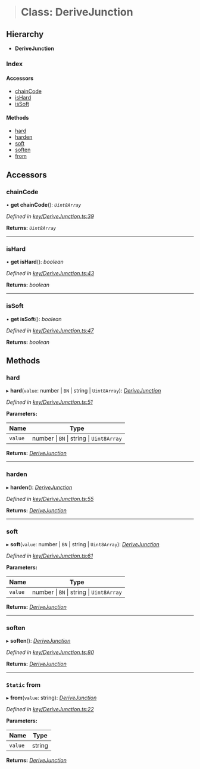 > # Class: DeriveJunction

## Hierarchy

* **DeriveJunction**

### Index

#### Accessors

* [chainCode](_key_derivejunction_.derivejunction.md#chaincode)
* [isHard](_key_derivejunction_.derivejunction.md#ishard)
* [isSoft](_key_derivejunction_.derivejunction.md#issoft)

#### Methods

* [hard](_key_derivejunction_.derivejunction.md#hard)
* [harden](_key_derivejunction_.derivejunction.md#harden)
* [soft](_key_derivejunction_.derivejunction.md#soft)
* [soften](_key_derivejunction_.derivejunction.md#soften)
* [from](_key_derivejunction_.derivejunction.md#static-from)

## Accessors

###  chainCode

• **get chainCode**(): *`Uint8Array`*

*Defined in [key/DeriveJunction.ts:39](https://github.com/polkadot-js/common/blob/e5ab357/packages/util-crypto/src/key/DeriveJunction.ts#L39)*

**Returns:** *`Uint8Array`*

___

###  isHard

• **get isHard**(): *boolean*

*Defined in [key/DeriveJunction.ts:43](https://github.com/polkadot-js/common/blob/e5ab357/packages/util-crypto/src/key/DeriveJunction.ts#L43)*

**Returns:** *boolean*

___

###  isSoft

• **get isSoft**(): *boolean*

*Defined in [key/DeriveJunction.ts:47](https://github.com/polkadot-js/common/blob/e5ab357/packages/util-crypto/src/key/DeriveJunction.ts#L47)*

**Returns:** *boolean*

## Methods

###  hard

▸ **hard**(`value`: number | `BN` | string | `Uint8Array`): *[DeriveJunction](_key_derivejunction_.derivejunction.md)*

*Defined in [key/DeriveJunction.ts:51](https://github.com/polkadot-js/common/blob/e5ab357/packages/util-crypto/src/key/DeriveJunction.ts#L51)*

**Parameters:**

Name | Type |
------ | ------ |
`value` | number \| `BN` \| string \| `Uint8Array` |

**Returns:** *[DeriveJunction](_key_derivejunction_.derivejunction.md)*

___

###  harden

▸ **harden**(): *[DeriveJunction](_key_derivejunction_.derivejunction.md)*

*Defined in [key/DeriveJunction.ts:55](https://github.com/polkadot-js/common/blob/e5ab357/packages/util-crypto/src/key/DeriveJunction.ts#L55)*

**Returns:** *[DeriveJunction](_key_derivejunction_.derivejunction.md)*

___

###  soft

▸ **soft**(`value`: number | `BN` | string | `Uint8Array`): *[DeriveJunction](_key_derivejunction_.derivejunction.md)*

*Defined in [key/DeriveJunction.ts:61](https://github.com/polkadot-js/common/blob/e5ab357/packages/util-crypto/src/key/DeriveJunction.ts#L61)*

**Parameters:**

Name | Type |
------ | ------ |
`value` | number \| `BN` \| string \| `Uint8Array` |

**Returns:** *[DeriveJunction](_key_derivejunction_.derivejunction.md)*

___

###  soften

▸ **soften**(): *[DeriveJunction](_key_derivejunction_.derivejunction.md)*

*Defined in [key/DeriveJunction.ts:80](https://github.com/polkadot-js/common/blob/e5ab357/packages/util-crypto/src/key/DeriveJunction.ts#L80)*

**Returns:** *[DeriveJunction](_key_derivejunction_.derivejunction.md)*

___

### `Static` from

▸ **from**(`value`: string): *[DeriveJunction](_key_derivejunction_.derivejunction.md)*

*Defined in [key/DeriveJunction.ts:22](https://github.com/polkadot-js/common/blob/e5ab357/packages/util-crypto/src/key/DeriveJunction.ts#L22)*

**Parameters:**

Name | Type |
------ | ------ |
`value` | string |

**Returns:** *[DeriveJunction](_key_derivejunction_.derivejunction.md)*